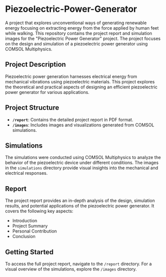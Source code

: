 # Piezoelectric-Power-Generator
A project that explores unconventional ways of generating renewable energy focusing on extracting energy from the force applied by human feet while walking. 
This repository contains the project report and simulation images for the "Piezoelectric Power Generator" project. The project focuses on the design and simulation of a piezoelectric power generator using COMSOL Multiphysics.

## Project Description

Piezoelectric power generation harnesses electrical energy from mechanical vibrations using piezoelectric materials. This project explores the theoretical and practical aspects of designing an efficient piezoelectric power generator for various applications.

## Project Structure

- **`/report`**: Contains the detailed project report in PDF format.
- **`/images`**: Includes images and visualizations generated from COMSOL simulations.

## Simulations

The simulations were conducted using COMSOL Multiphysics to analyze the behavior of the piezoelectric device under different conditions. The images in the `simulations` directory provide visual insights into the mechanical and electrical responses.

## Report

The project report provides an in-depth analysis of the design, simulation results, and potential applications of the piezoelectric power generator. It covers the following key aspects:

- Introduction 
- Project Summary
- Personal Contribution
- Conclusion


## Getting Started

To access the full project report, navigate to the `/report` directory. For a visual overview of the simulations, explore the `/images` directory.


